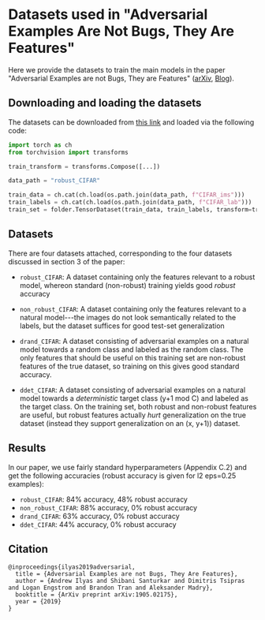 # Datasets used in "Adversarial Examples Are Not Bugs, They Are Features"

Here we provide the datasets to train the main models in the paper "Adversarial Examples are not Bugs, They are Features" ([arXiv](https://arxiv.org/abs/1905.02175), [Blog](http://gradsci.org/adv)).

## Downloading and loading the datasets

The datasets can be downloaded from [this link](http://andrewilyas.com/datasets.tar) and loaded via the following code:
```python
import torch as ch
from torchvision import transforms

train_transform = transforms.Compose([...])

data_path = "robust_CIFAR"

train_data = ch.cat(ch.load(os.path.join(data_path, f"CIFAR_ims")))
train_labels = ch.cat(ch.load(os.path.join(data_path, f"CIFAR_lab")))
train_set = folder.TensorDataset(train_data, train_labels, transform=train_transform) 
```
## Datasets
There are four datasets attached, corresponding to the four datasets discussed in section 3 of the paper:

- `robust_CIFAR`: A dataset containing only the features relevant to a robust model, whereon standard (non-robust) training yields good *robust* accuracy

- `non_robust_CIFAR`: A dataset containing only the features relevant to a natural model---the images do not look semantically related to the labels, but the dataset suffices for good test-set generalization

- `drand_CIFAR`: A dataset consisting of adversarial examples on a natural model towards a random class and labeled as the random class. The only features that should be useful on this training set are non-robust features of the true dataset, so training on this gives good standard accuracy.

- `ddet_CIFAR`: A dataset consisting of adversarial examples on a natural model towards a *deterministic* target class (y+1 mod C) and labeled as the target class. On the training set, both robust and non-robust features are useful, but robust features actually *hurt* generalization on the true dataset (instead they support generalization on an (x, y+1)) dataset. 

## Results

In our paper, we use fairly standard hyperparameters (Appendix C.2) and get the following accuracies (robust accuracy is given for l2 eps=0.25 examples):

- `robust_CIFAR`: 84% accuracy, 48% robust accuracy 
- `non_robust_CIFAR`: 88% accuracy, 0% robust accuracy
- `drand_CIFAR`: 63% accuracy, 0% robust accuracy
- `ddet_CIFAR`: 44% accuracy, 0% robust accuracy

## Citation 
```
@inproceedings{ilyas2019adversarial,
  title = {Adversarial Examples are not Bugs, They Are Features},
  author = {Andrew Ilyas and Shibani Santurkar and Dimitris Tsipras and Logan Engstrom and Brandon Tran and Aleksander Madry},
  booktitle = {ArXiv preprint arXiv:1905.02175},
  year = {2019}
}
```
